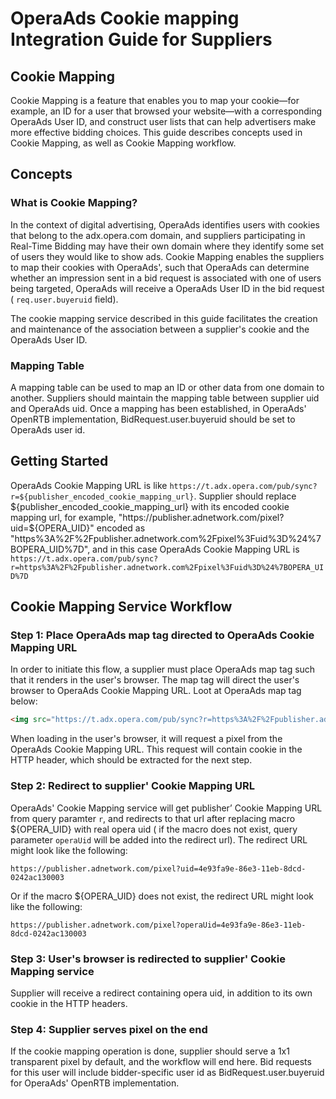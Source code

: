 # OperaAds Cookie mapping Integration Guide for Suppliers

## Cookie Mapping

Cookie Mapping is a feature that enables you to map your cookie—for example, an ID for a user that browsed your website—with a corresponding OperaAds User ID, and construct user lists that can help advertisers make more effective bidding choices. This guide describes concepts used in Cookie Mapping, as well as Cookie Mapping workflow.

## Concepts

### What is Cookie Mapping?

In the context of digital advertising, OperaAds identifies users with cookies that belong to the adx.opera.com domain, and suppliers participating in Real-Time Bidding may have their own domain where they identify some set of users they would like to show ads. Cookie Mapping enables the suppliers to map their cookies with OperaAds', such that OperaAds can determine whether an impression sent in a bid request is associated with one of users being targeted, OperaAds will receive a OperaAds User ID in the bid request ( `req.user.buyeruid` field).

The cookie mapping service described in this guide facilitates the creation and maintenance of the association between a supplier's cookie and the OperaAds User ID.

### Mapping Table

A mapping table can be used to map an ID or other data from one domain to another. Suppliers should maintain the mapping table between supplier uid and OperaAds uid. Once a mapping has been established, in OperaAds' OpenRTB implementation, BidRequest.user.buyeruid should be set to OperaAds user id.

## Getting Started

OperaAds Cookie Mapping URL is like `https://t.adx.opera.com/pub/sync?r=${publisher_encoded_cookie_mapping_url}`. Supplier should replace ${publisher_encoded_cookie_mapping_url} with its encoded cookie mapping url, for example, "https://publisher.adnetwork.com/pixel?uid=${OPERA_UID}" encoded as "https%3A%2F%2Fpublisher.adnetwork.com%2Fpixel%3Fuid%3D%24%7BOPERA_UID%7D", and in this case OperaAds Cookie Mapping URL is `https://t.adx.opera.com/pub/sync?r=https%3A%2F%2Fpublisher.adnetwork.com%2Fpixel%3Fuid%3D%24%7BOPERA_UID%7D`

## Cookie Mapping Service Workflow

### Step 1: Place OperaAds map tag directed to OperaAds Cookie Mapping URL

In order to initiate this flow, a supplier must place OperaAds map tag such that it renders in the user's browser. The map tag will direct the user's browser to OperaAds Cookie Mapping URL. Loot at OperaAds map tag below:

```html
<img src="https://t.adx.opera.com/pub/sync?r=https%3A%2F%2Fpublisher.adnetwork.com%2Fpixel%3Fuid%3D%24%7BOPERA_UID%7D" />
```

When loading in the user's browser, it will request a pixel from the OperaAds Cookie Mapping URL. This request will contain cookie in the HTTP header, which should be extracted for the next step.

### Step 2: Redirect to supplier' Cookie Mapping URL

OperaAds' Cookie Mapping service will get publisher’ Cookie Mapping URL from query paramter `r`, and redirects to that url after replacing macro ${OPERA_UID} with real opera uid ( if the macro does not exist, query parameter `operaUid` will be added into the redirect url). The redirect URL might look like the following:

```url
https://publisher.adnetwork.com/pixel?uid=4e93fa9e-86e3-11eb-8dcd-0242ac130003
```
Or if the macro ${OPERA_UID} does not exist, the redirect URL might look like the following:

```url
https://publisher.adnetwork.com/pixel?operaUid=4e93fa9e-86e3-11eb-8dcd-0242ac130003
```

### Step 3: User's browser is redirected to supplier' Cookie Mapping service

Supplier will receive a redirect containing opera uid, in addition to its own cookie in the HTTP headers.

### Step 4: Supplier serves pixel on the end

If the cookie mapping operation is done, supplier should serve a 1x1 transparent pixel by default, and the workflow will end here. Bid requests for this user will include bidder-specific user id as BidRequest.user.buyeruid for OperaAds' OpenRTB implementation.
